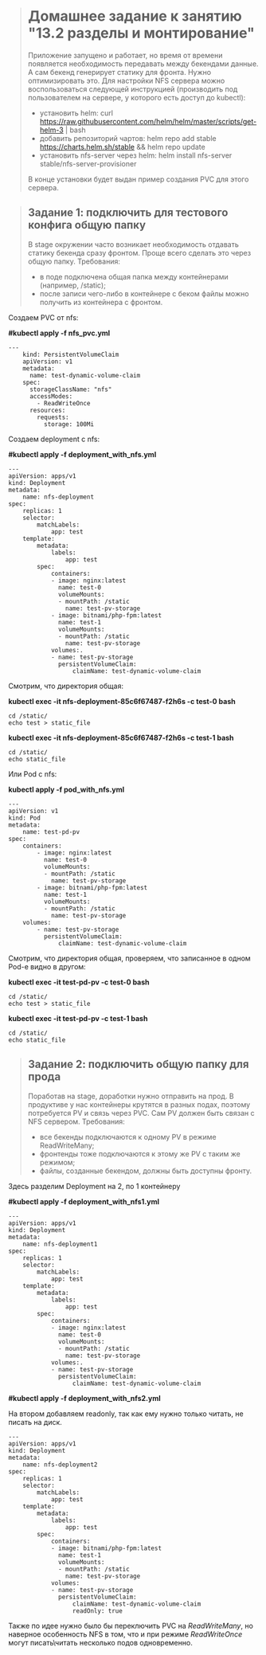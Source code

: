 > # Домашнее задание к занятию "13.2 разделы и монтирование"
> Приложение запущено и работает, но время от времени появляется необходимость передавать между бекендами данные. А сам бекенд генерирует статику для фронта. Нужно оптимизировать это.
> Для настройки NFS сервера можно воспользоваться следующей инструкцией (производить под пользователем на сервере, у которого есть доступ до kubectl):
> * установить helm: curl https://raw.githubusercontent.com/helm/helm/master/scripts/get-helm-3 | bash
> * добавить репозиторий чартов: helm repo add stable https://charts.helm.sh/stable && helm repo update
> * установить nfs-server через helm: helm install nfs-server stable/nfs-server-provisioner
>
> В конце установки будет выдан пример создания PVC для этого сервера.
>

> ## Задание 1: подключить для тестового конфига общую папку
> В stage окружении часто возникает необходимость отдавать статику бекенда сразу фронтом. Проще всего сделать это через общую папку. Требования:
> * в поде подключена общая папка между контейнерами (например, /static);
> * после записи чего-либо в контейнере с беком файлы можно получить из контейнера с фронтом.
>



Создаем PVC  от nfs:

**#kubectl apply -f nfs_pvc.yml**

```
---
    kind: PersistentVolumeClaim
    apiVersion: v1
    metadata:
      name: test-dynamic-volume-claim
    spec:
      storageClassName: "nfs"
      accessModes:
        - ReadWriteOnce
      resources:
        requests:
          storage: 100Mi

```

Создаем deployment  c nfs:

**#kubectl apply -f deployment_with_nfs.yml**

```
---
apiVersion: apps/v1
kind: Deployment
metadata:
    name: nfs-deployment
spec:
    replicas: 1
    selector:
        matchLabels:
            app: test
    template:
        metadata:
            labels:
                app: test
        spec:
            containers:
            - image: nginx:latest
              name: test-0
              volumeMounts:
              - mountPath: /static
                name: test-pv-storage
            - image: bitnami/php-fpm:latest
              name: test-1
              volumeMounts:
              - mountPath: /static
                name: test-pv-storage
            volumes:.
            - name: test-pv-storage
              persistentVolumeClaim:
                  claimName: test-dynamic-volume-claim
```

Смотрим, что директория общая: 

**kubectl exec -it nfs-deployment-85c6f67487-f2h6s  -c test-0 bash**

```
cd /static/   
echo test > static_file 
```

**kubectl exec -it nfs-deployment-85c6f67487-f2h6s  -c test-1 bash**

```
cd /static/    
echo static_file   
```


Или Pod  c nfs:

**kubectl apply -f  pod_with_nfs.yml**

```
---
apiVersion: v1
kind: Pod
metadata:
    name: test-pd-pv
spec:
    containers:
        - image: nginx:latest
          name: test-0
          volumeMounts:
          - mountPath: /static
            name: test-pv-storage
        - image: bitnami/php-fpm:latest
          name: test-1
          volumeMounts:
          - mountPath: /static
            name: test-pv-storage
    volumes:
        - name: test-pv-storage
          persistentVolumeClaim:
              claimName: test-dynamic-volume-claim
```

Смотрим, что директория общая, проверяем, что записанное в одном Pod-е видно в другом: 

**kubectl exec -it test-pd-pv -c test-0 bash**

```
cd /static/
echo test > static_file
```


**kubectl exec -it test-pd-pv -c test-1 bash**

```
cd /static/
echo static_file
```




> ## Задание 2: подключить общую папку для прода
> Поработав на stage, доработки нужно отправить на прод. В продуктиве у нас контейнеры крутятся в разных подах, поэтому потребуется PV и связь через PVC. Сам PV должен быть связан с NFS сервером. Требования:
> * все бекенды подключаются к одному PV в режиме ReadWriteMany;
> * фронтенды тоже подключаются к этому же PV с таким же режимом;
> * файлы, созданные бекендом, должны быть доступны фронту.
>

Здесь разделим Deployment на 2, по 1 контейнеру

**#kubectl apply -f deployment_with_nfs1.yml** 

```
---
apiVersion: apps/v1
kind: Deployment
metadata:
    name: nfs-deployment1
spec:
    replicas: 1
    selector:
        matchLabels:
            app: test
    template:
        metadata:
            labels:
                app: test
        spec:
            containers:
            - image: nginx:latest
              name: test-0
              volumeMounts:
              - mountPath: /static
                name: test-pv-storage
            volumes:.
            - name: test-pv-storage
              persistentVolumeClaim:
                  claimName: test-dynamic-volume-claim
```



**#kubectl apply -f deployment_with_nfs2.yml** 

На втором добавляем readonly, так как ему нужно только читать, не писать на диск.

```
---
apiVersion: apps/v1
kind: Deployment
metadata:
    name: nfs-deployment2
spec:
    replicas: 1
    selector:
        matchLabels:
            app: test
    template:
        metadata:
            labels:
                app: test
        spec:
            containers:
            - image: bitnami/php-fpm:latest
              name: test-1
              volumeMounts:
              - mountPath: /static
                name: test-pv-storage
            volumes:
            - name: test-pv-storage
              persistentVolumeClaim:
                  claimName: test-dynamic-volume-claim
                  readOnly: true
```



Также по идее нужно было бы переключить PVC на  *ReadWriteMany*, но наверное особенность NFS в том, что и при режиме *ReadWriteOnce* могут писать\читать несколько подов одновременно. 
